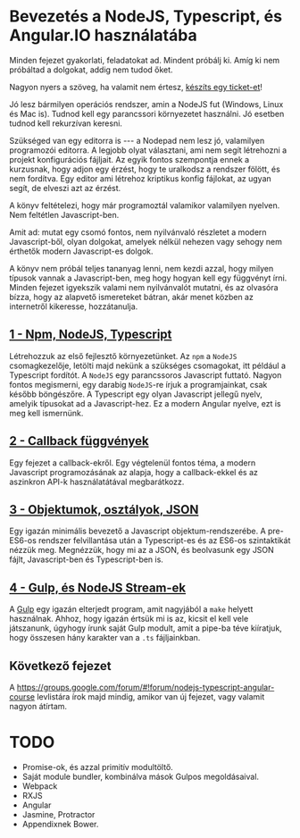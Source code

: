# Bevezetés a NodeJS, Typescript, és Angular.IO használatába

Minden fejezet gyakorlati, feladatokat ad. Mindent próbálj ki. Amíg ki nem
próbáltad a dolgokat, addig nem tudod őket.

Nagyon nyers a szöveg, ha valamit nem értesz,
[készíts egy ticket-et](https://github.com/baldvin-kovacs/progcourse/issues/new)!

Jó lesz bármilyen operációs rendszer, amin a NodeJS fut (Windows, Linux
és Mac is). Tudnod kell egy parancssori környezetet használni. Jó esetben
tudnod kell rekurzívan keresni.

Szükséged van egy editorra is --- a Nodepad nem lesz jó, valamilyen programozói
editorra. A legjobb olyat választani, ami nem segít létrehozni a projekt
konfigurációs fájljait. Az egyik fontos szempontja ennek a kurzusnak, hogy
adjon egy érzést, hogy te uralkodsz a rendszer fölött, és nem fordítva.
Egy editor ami létrehoz kriptikus konfig fájlokat, az ugyan segít, de elveszi
azt az érzést.

A könyv feltételezi, hogy már programoztál valamikor valamilyen nyelven.
Nem feltétlen Javascript-ben.

Amit ad: mutat egy csomó fontos, nem nyilvánvaló részletet a modern Javascript-ből,
olyan dolgokat, amelyek nélkül nehezen vagy sehogy nem érthetők modern
Javascript-es dolgok.

A könyv nem próbál teljes tananyag lenni, nem kezdi azzal, hogy milyen típusok
vannak a Javascript-ben, meg hogy hogyan kell egy függvényt írni. Minden
fejezet igyekszik valami nem nyilvánvalót mutatni, és az olvasóra bízza, hogy
az alapvető ismereteket bátran, akár menet közben az internetről kikeresse,
hozzátanulja.

## [1 - Npm, NodeJS, Typescript](001-npm_nodejs_typescript.md)

Létrehozzuk az első fejlesztő környezetünket. Az `npm` a `NodeJS` csomagkezelője,
letölti majd nekünk a szükséges csomagokat, itt például a Typescript fordítót.
A `NodeJS` egy parancssoros Javascript futtató. Nagyon fontos megismerni,
egy darabig `NodeJS`-re írjuk a programjainkat, csak később böngészőre.
A Typescript egy olyan Javascript jellegű nyelv, amelyik típusokat ad
a Javascript-hez. Ez a modern Angular nyelve, ezt is meg kell ismernünk.

## [2 - Callback függvények](002-callbacks.md)

Egy fejezet a callback-ekről. Egy végtelenül fontos téma, a modern Javascript
programozásának az alapja, hogy a callback-ekkel és az aszinkron API-k
használatátával megbarátkozz.

## [3 - Objektumok, osztályok, JSON](003-classes_json.md)

Egy igazán minimális bevezető a Javascript objektum-rendszerébe. A pre-ES6-os
rendszer felvillantása után a Typescript-es és az ES6-os szintaktikát nézzük
meg. Megnézzük, hogy mi az a JSON, és beolvasunk egy JSON fájlt, Javascript-ben
és Typescript-ben is.

## [4 - Gulp, és NodeJS Stream-ek](004-gulp.md)

A [Gulp](https://github.com/gulpjs/gulp/blob/master/docs/API.md) egy
igazán elterjedt program, amit nagyjából a `make` helyett használnak.
Ahhoz, hogy igazán értsük mi is az, kicsit el kell vele játszanunk, úgyhogy
írunk saját Gulp modult, amit a pipe-ba téve kiíratjuk, hogy összesen
hány karakter van a `.ts` fájljainkban.

## Következő fejezet

A https://groups.google.com/forum/#!forum/nodejs-typescript-angular-course levlistára
írok majd mindig, amikor van új fejezet, vagy valamit nagyon átírtam.

# TODO

- Promise-ok, és azzal primitív modultöltő.
- Saját module bundler, kombinálva mások Gulpos megoldásaival.
- Webpack
- RXJS
- Angular
- Jasmine, Protractor
- Appendixnek Bower.






